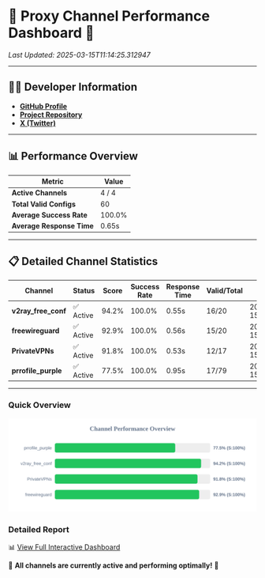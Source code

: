 # 🌟 Proxy Channel Performance Dashboard 🌟

_Last Updated: 2025-03-15T11:14:25.312947_

---

## 👩‍💻 Developer Information

- **[GitHub Profile](https://github.com/4n0nymou3)**  
- **[Project Repository](https://github.com/4n0nymou3/multi-proxy-config-fetcher)**  
- **[X (Twitter)](https://x.com/4n0nymou3)**  

---

## 📊 Performance Overview

| Metric                | Value       |
|-----------------------|-------------|
| **Active Channels**   | 4 / 4       |
| **Total Valid Configs** | 60          |
| **Average Success Rate** | 100.0%      |
| **Average Response Time** | 0.65s       |

---

## 📋 Detailed Channel Statistics

| Channel          | Status     | Score  | Success Rate | Response Time | Valid/Total | Last Success               |
|------------------|------------|--------|--------------|---------------|-------------|----------------------------|
| **v2ray_free_conf**  | ✅ Active  | 94.2%  | 100.0% | 0.55s         | 16/20       | 2025-03-15T11:14:24.160516 |
| **freewireguard**  | ✅ Active  | 92.9%  | 100.0% | 0.56s         | 15/20       | 2025-03-15T11:14:25.311461 |
| **PrivateVPNs**  | ✅ Active  | 91.8%  | 100.0% | 0.53s         | 12/17       | 2025-03-15T11:14:24.729106 |
| **prrofile_purple**  | ✅ Active  | 77.5%  | 100.0% | 0.95s         | 17/79       | 2025-03-15T11:14:23.550016 |

---

### Quick Overview
<div align="center">
  <a href="https://raw.githubusercontent.com/nullluser/NullRepo/refs/heads/main/assets/channel_stats_chart.svg">
    <img src="https://raw.githubusercontent.com/nullluser/NullRepo/refs/heads/main/assets/channel_stats_chart.svg" alt="Source Performance Statistics" width="800">
  </a>
</div>

### Detailed Report
📊 [View Full Interactive Dashboard](https://htmlpreview.github.io/?https://github.com/nullluser/NullRepo/blob/main/assets/performance_report.html)

🎉 **All channels are currently active and performing optimally!** 🎉
